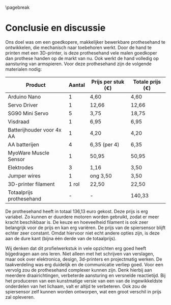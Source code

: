 \pagebreak
# Conclusie en discussie
Ons doel was om een goedkopere, makkelijker bewerkbare prothesehand te ontwikkelen, die mechanisch naar toebehoren werkt. Door de hand te printen met een 3D-printer, is deze prothesehand vele malen goedkoper dan prothese handen op de markt van nu. Ook werkt de hand volledig op aansturing van armspieren.
Voor deze prothesehand zijn de volgende materialen nodig:

Product                   | Aantal  | Prijs per stuk (€) | Totale prijs (€)
--------------------------|---------|--------------------|-----------------
Arduino Nano              | 1       | 4,60               | 4,60
Servo Driver              | 1       | 12,66              | 12,66
SG90 Mini Servo           | 5       |   3,75             | 18,75
Visdraad                  | 1       | 6,95               | 6,95
Batterijhouder voor 4x AA | 1       | 4,20               | 4,20
AA batterijen             | 4       | 6,35 (per 4)       | 6,35
MyoWare Muscle Sensor     | 1       | 50,95              | 50,95
Elektrodes                | 3       | 1,16               | 3,50
Jumper wires              | 1       | ong 3,50           | 3,50
3D-printer filament       | 1 rol   | 22,50              | 22,50
Totaalprijs prothesehand  | -       | -                  | 140,33

De prothesehand heeft in totaal 136,13 euro gekost.
Deze prijs is erg variabel. Zo kunnen er duurdere motoren worden gebruikt, zodat er meer kracht beschikbaar is. De keuze en hoeveelheid filament is ook zeer belangrijk voor de prijs en kan erg vari&#235;ren. De prijs van de spiersensor blijft echter zeer constant. Omdat hiervoor niet echt andere opties zijn, is deze aan de dure kant (bijna &#233;&#233;n derde van de totaalprijs).


Wij denken dat dit profielwerkstuk in vele opzichten erg goed heeft bijgedragen aan ons leren. Niet alleen met het schrijven van verslagen, maar ook over elektronica, design, 3d-printers en projectmatig werken. De taakverdeling was erg duidelijk en de communicatie verliep goed.
Voor een vervolg zou de prothesehand complexer kunnen zijn. Denk hierbij aan meerdere draairichtingen, verbeterde aansturing en versnelde reactietijd. Bij het produceren van een kunstmatige versie van een van de ingewikkeldste onderdelen van het lichaam, valt er altijd te verbeteren. Ook zou de spiersensor zelf kunnen worden ontworpen, wat een groot verschil in prijs zal opleveren.
